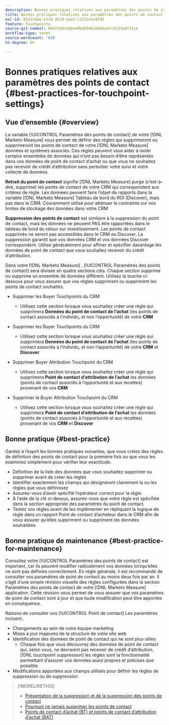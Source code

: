 ```yaml
---
description: Bonnes pratiques relatives aux paramètres des points de contact - [!DNL Marketo Measure]
title: Bonnes pratiques relatives aux paramètres des points de contact
exl-id: 01e314a6-e33d-45cd-aaa3-c212afec07d1
feature: Touchpoints
source-git-commit: 9e672d0c568ee0b889461bb8ba6fc6333edf31ce
workflow-type: tm+mt
source-wordcount: '658'
ht-degree: 6%

---
```


# Bonnes pratiques relatives aux paramètres des points de contact {#best-practices-for-touchpoint-settings}

## Vue d’ensemble {#overview}

La variable [!UICONTROL Paramètres des points de contact] de votre [!DNL Marketo Measure] vous permet de définir des règles qui supprimeront ou supprimeront les points de contact de votre [!DNL Marketo Measure] données et systèmes associés. Ces règles peuvent vous aider à isoler certains ensembles de données qui n’ont pas besoin d’être représentés dans vos données de point de contact d’achat ou que vous ne souhaitez pas recevoir de crédit d’attribution sans perturber votre suivi et votre collecte de données.

**Retrait du point de contact** signifie [!DNL Marketo Measure] purge (c’est-à-dire, supprime) les points de contact de votre CRM qui correspondent aux critères de règle. Les données peuvent faire l’objet de rapports dans la variable [!DNL Marketo Measure] Tableau de bord du ROI (Discover), mais pas dans le CRM. Couramment utilisé pour atténuer la contrainte sur vos limites de stockage des données dans votre CRM

**Suppression des points de contact** est similaire à la suppression du point de contact, mais les données ne peuvent PAS être rapportées dans le tableau de bord du retour sur investissement. Les points de contact supprimés ne seront pas accessibles dans le CRM ou Discover. La suppression garantit que vos données CRM et vos données Discover correspondent. Utilisé généralement pour affiner et spécifier davantage les données de point de contact que vous souhaitez recevoir du crédit d’attribution.

Dans votre [!DNL Marketo Measure] , [!UICONTROL Paramètres des points de contact] sera divisée en quatre sections clés. Chaque section supprime ou supprime un ensemble de données différent. Utilisez la touche ci-dessous pour vous assurer que vos règles suppriment ou suppriment les points de contact souhaités.

* Supprimer les Buyer Touchpoints du CRM
   * Utilisez cette section lorsque vous souhaitez créer une règle qui supprimera **Données du point de contact de l’achat** (les points de contact associés à l’individu, et non l’opportunité) de votre **CRM**
* Supprimer les Buyer Touchpoints du CRM
   * Utilisez cette section lorsque vous souhaitez créer une règle qui supprimera **Données du point de contact de l’achat** (les points de contact associés à l’individu, et non l’opportunité) de votre **CRM** et **Discover**
* Supprimer Buyer Attribution Touchpoint du CRM
   * Utilisez cette section lorsque vous souhaitez créer une règle qui supprimera **Point de contact d’attribution de l’achat** les données (points de contact associés à l’opportunité et aux recettes) provenant de vos **CRM**
* Supprimer le Buyer Attribution Touchpoint du CRM

   * Utilisez cette section lorsque vous souhaitez créer une règle qui supprimera **Point de contact d’attribution de l’achat** les données (points de contact associés à l’opportunité et aux recettes) provenant de vos **CRM** et **Discover**

## Bonne pratique {#best-practice}

Gardez à l’esprit les bonnes pratiques suivantes, que vous créiez des règles de définition des points de contact pour la première fois ou que vous les examiniez simplement pour vérifier leur exactitude.

* Définition de la liste des données que vous souhaitez supprimer ou supprimer avant de créer les règles
* Identifier exactement les champs qui désigneront clairement la ou les règles que vous définissez
* Assurez-vous d’avoir spécifié l’opérateur correct pour la règle.
* À l’aide de la clé ci-dessus, assurez-vous que votre règle est spécifiée dans la section appropriée des paramètres du point de contact.
* Testez vos règles avant de les implémenter en répliquant la logique de règle dans un rapport Point de contact d’acheteur dans le CRM afin de vous assurer qu’elles suppriment ou suppriment les données souhaitées.

## Bonne pratique de maintenance {#best-practice-for-maintenance}

Consultez votre [!UICONTROL Paramètres des points de contact] est important, car ils peuvent modifier radicalement vos données lorsqu’elles ne sont pas définies correctement. En règle générale, il est recommandé de consulter vos paramètres de point de contact au moins deux fois par an. Il s’agit d’une simple révision visuelle des règles configurées dans la section Paramètres des points de contact de votre [!DNL Marketo Measure] application. Cette révision vous permet de vous assurer que vos paramètres de point de contact sont à jour et que toute modification peut être apportée en conséquence.

Raisons de consulter vos [!UICONTROL Point de contact] Les paramètres incluent..

* Changements au sein de votre équipe marketing
* Mises à jour majeures de la structure de votre site web
* Identification des données de point de contact qui ne sont plus utiles
   * Chaque fois que vous découvrez des données de point de contact qui, selon vous, ne devraient pas recevoir de crédit d’attribution, [!DNL touchpoint suppression] les règles sont la fonctionnalité permettant d’assurer vos données aussi propres et précises que possible.
* Modifications apportées aux champs utilisés pour définir les règles de suppression ou de suppression

>[!MORELIKETHIS]
>
>* [Présentation de la suppression et de la suppression des points de contact](/help/advanced-marketo-measure-features/touchpoint-settings/touchpoint-removal-and-touchpoint-suppression.md)
>* [Pourquoi ne jamais supprimer les points de contact](/help/advanced-marketo-measure-features/touchpoint-settings/why-you-should-never-delete-touchpoints.md)
>* [Points de contact d’achat (BT) et points de contact d’attribution d’achat (BAT)](/help/configuration-and-setup/getting-started-with-marketo-measure/difference-between-buyer-touchpoints-and-buyer-attribution-touchpoints.md)

